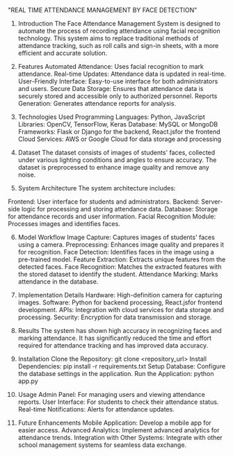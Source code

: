 "REAL TIME ATTENDANCE MANAGEMENT BY FACE DETECTION"



1. Introduction
The Face Attendance Management System is designed to automate the process of recording attendance using facial recognition technology. This system aims to replace traditional methods of attendance tracking, such as roll calls and sign-in sheets, with a more efficient and accurate solution.

2. Features
Automated Attendance: Uses facial recognition to mark attendance.
Real-time Updates: Attendance data is updated in real-time.
User-Friendly Interface: Easy-to-use interface for both administrators and users.
Secure Data Storage: Ensures that attendance data is securely stored and accessible only to authorized personnel.
Reports Generation: Generates attendance reports for analysis.

3. Technologies Used
Programming Languages: Python, JavaScript
Libraries: OpenCV, TensorFlow, Keras
Database: MySQL or MongoDB
Frameworks: Flask or Django for the backend, React.jsfor the frontend
Cloud Services: AWS or Google Cloud for data storage and processing

4. Dataset
The dataset consists of images of students' faces, collected under various lighting conditions and angles to ensure accuracy. The dataset is preprocessed to enhance image quality and remove any noise.
5. System Architecture
The system architecture includes:

Frontend: User interface for students and administrators.
Backend: Server-side logic for processing and storing attendance data.
Database: Storage for attendance records and user information.
Facial Recognition Module: Processes images and identifies faces.

6. Model Workflow
Image Capture: Captures images of students' faces using a camera.
Preprocessing: Enhances image quality and prepares it for recognition.
Face Detection: Identifies faces in the image using a pre-trained model.
Feature Extraction: Extracts unique features from the detected faces.
Face Recognition: Matches the extracted features with the stored dataset to identify the student.
Attendance Marking: Marks attendance in the database.

7. Implementation Details
Hardware: High-definition camera for capturing images.
Software: Python for backend processing, React.jsfor frontend development.
APIs: Integration with cloud services for data storage and processing.
Security: Encryption for data transmission and storage.

8. Results
The system has shown high accuracy in recognizing faces and marking attendance. It has significantly reduced the time and effort required for attendance tracking and has improved data accuracy.

9. Installation
Clone the Repository: git clone <repository_url>
Install Dependencies: pip install -r requirements.txt
Setup Database: Configure the database settings in the application.
Run the Application: python app.py

10. Usage
Admin Panel: For managing users and viewing attendance reports.
User Interface: For students to check their attendance status.
Real-time Notifications: Alerts for attendance updates.

11. Future Enhancements
Mobile Application: Develop a mobile app for easier access.
Advanced Analytics: Implement advanced analytics for attendance trends.
Integration with Other Systems: Integrate with other school management systems for seamless data exchange.

